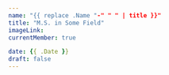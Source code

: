 ```yaml
---
name: "{{ replace .Name "-" " " | title }}"
title: "M.S. in Some Field"
imageLink: 
currentMember: true

date: {{ .Date }}
draft: false
---
```

